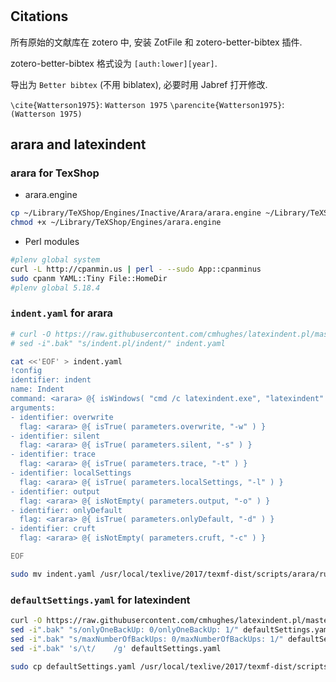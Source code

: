

#

## Citations

所有原始的文献库在 zotero 中, 安装 ZotFile 和 zotero-better-bibtex 插件.

zotero-better-bibtex 格式设为 `[auth:lower][year]`.

导出为 `Better bibtex` (不用 biblatex), 必要时用 Jabref 打开修改.

`\cite{Watterson1975}`: `Watterson 1975`
`\parencite{Watterson1975}`: `(Watterson 1975)`

## arara and latexindent

### arara for TexShop

* arara.engine

```bash
cp ~/Library/TeXShop/Engines/Inactive/Arara/arara.engine ~/Library/TeXShop/Engines/
chmod +x ~/Library/TeXShop/Engines/arara.engine
```

* Perl modules

```bash
#plenv global system
curl -L http://cpanmin.us | perl - --sudo App::cpanminus
sudo cpanm YAML::Tiny File::HomeDir
#plenv global 5.18.4
```

### `indent.yaml` for arara

```bash
# curl -O https://raw.githubusercontent.com/cmhughes/latexindent.pl/master/indent.yaml
# sed -i".bak" "s/indent.pl/indent/" indent.yaml

cat <<'EOF' > indent.yaml
!config
identifier: indent
name: Indent
command: <arara> @{ isWindows( "cmd /c latexindent.exe", "latexindent" ) } @{silent} @{trace} @{localSettings} @{cruft}@{ isNotEmpty( cruft, '="'.concat(parameters.cruft).concat('"') ) } @{overwrite}  @{onlyDefault} @{output} "@{file}" @{ isNotEmpty( output, '"'.concat(parameters.output).concat('"') ) }
arguments:
- identifier: overwrite
  flag: <arara> @{ isTrue( parameters.overwrite, "-w" ) }
- identifier: silent
  flag: <arara> @{ isTrue( parameters.silent, "-s" ) }
- identifier: trace
  flag: <arara> @{ isTrue( parameters.trace, "-t" ) }
- identifier: localSettings
  flag: <arara> @{ isTrue( parameters.localSettings, "-l" ) }
- identifier: output
  flag: <arara> @{ isNotEmpty( parameters.output, "-o" ) }
- identifier: onlyDefault
  flag: <arara> @{ isTrue( parameters.onlyDefault, "-d" ) }
- identifier: cruft
  flag: <arara> @{ isNotEmpty( parameters.cruft, "-c" ) }

EOF

sudo mv indent.yaml /usr/local/texlive/2017/texmf-dist/scripts/arara/rules/
```

### `defaultSettings.yaml` for latexindent

```bash
curl -O https://raw.githubusercontent.com/cmhughes/latexindent.pl/master/defaultSettings.yaml
sed -i".bak" "s/onlyOneBackUp: 0/onlyOneBackUp: 1/" defaultSettings.yaml
sed -i".bak" "s/maxNumberOfBackUps: 0/maxNumberOfBackUps: 1/" defaultSettings.yaml
sed -i".bak" 's/\t/    /g' defaultSettings.yaml

sudo cp defaultSettings.yaml /usr/local/texlive/2017/texmf-dist/scripts/latexindent/
```
